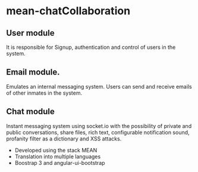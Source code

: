 # mean-chatCollaboration

## User module

It is responsible for Signup, authentication and control of users in the system.

## Email module.

Emulates an internal messaging system. Users can send and receive emails of other inmates in the system.

## Chat module

Instant messaging system using socket.io with the possibility of private and public conversations, share files, rich text, configurable notification sound, profanity filter as a dictionary and XSS attacks.

* Developed using the stack MEAN
* Translation into multiple languages
* Boostrap 3 and angular-ui-bootstrap

